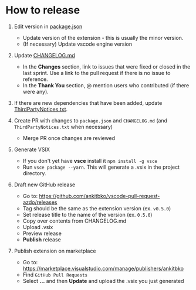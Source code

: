 # How to release

1. Edit version in [package.json](https://github.com/ankitbko/vscode-pull-request-azdo/blob/master/package.json)
   - Update version of the extension - this is usually the minor version.
   - (If necessary) Update vscode engine version

2. Update [CHANGELOG.md](https://github.com/ankitbko/vscode-pull-request-azdo/blob/master/CHANGELOG.md)
   - In the **Changes** section, link to issues that were fixed or closed in the last sprint. Use a link to the pull request if there is no issue to reference.
   - In the **Thank You** section, @ mention users who contributed (if there were any).

3. If there are new dependencies that have been added, update [ThirdPartyNotices.txt](https://github.com/ankitbko/vscode-pull-request-azdo/commits/master/ThirdPartyNotices.txt).

4. Create PR with changes to `package.json` and `CHANGELOG.md` (and `ThirdPartyNotices.txt` when necessary)
   - Merge PR once changes are reviewed

5. Generate VSIX
   - If you don't yet have **vsce** install it `npm install -g vsce`
   - Run `vsce package --yarn`. This will generate a .vsix in the project directory.

6. Draft new GitHub release
   - Go to: https://github.com/ankitbko/vscode-pull-request-azdo/releases
   - Tag should be the same as the extension version (ex. `v0.5.0`)
   - Set release title to the name of the version (ex. `0.5.0`)
   - Copy over contents from CHANGELOG.md
   - Upload .vsix
   - Preview release
   - **Publish** release

7. Publish extension on marketplace
   - Go to: https://marketplace.visualstudio.com/manage/publishers/ankitbko
   - Find `GitHub Pull Requests`
   - Select **...** and then **Update** and upload the .vsix you just generated
